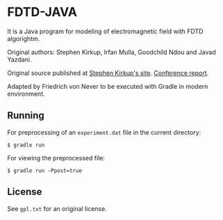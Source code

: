 FDTD-JAVA
=========
It is a Java program for modeling of electromagnetic field with FDTD algorightm.

Original authors: Stephen Kirkup, Irfan Mulla, Goodchild Ndou and Javad Yazdani.

Original source published at [Stephen Kirkup's site][main-site]. [Conference
report][report].

Adapted by Friedrich von Never to be executed with Gradle in modern environment.

Running
-------

For preprocessing of an `experiment.dat` file in the current directory:

    $ gradle run

For viewing the preprocessed file:

    $ gradle run -Ppost=true

License
-------
See `gpl.txt` for an original license.

[main-site]: http://www.kirkup.info/opensource/fdtd/intro.htm
[report]: http://www.wseas.us/e-library/conferences/2008/corfu/mnw/mnw59.pdf
